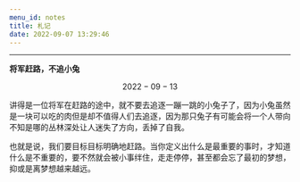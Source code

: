 ```yaml
---
menu_id: notes
title: 札记
date: 2022-09-07 13:29:46
---
```


---

**将军赶路，不追小兔**

$$2022-09-13$$

讲得是一位将军在赶路的途中，就不要去追逐一蹦一跳的小兔子了，因为小兔虽然是一块可以吃的肉但是却不值得人们去追逐，因为那只兔子有可能会将一个人带向不知是哪的丛林深处让人迷失了方向，丢掉了自我。

也就是说，我们要目标目标明确地赶路。当你定义出什么是最重要的事时，才知道什么是不重要的，要不然就会被小事绊住，走走停停，甚至都会忘了最初的梦想，抑或是离梦想越来越远。